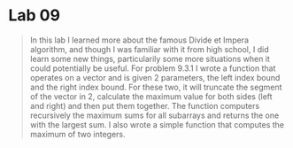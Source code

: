 # Lab 09

> In this lab I learned more about the famous Divide et Impera algorithm, and though I was familiar with it from high school, I did learn some
new things, particularily some more situations when it could potentially be useful. For problem 9.3.1 I wrote a function that operates on a vector
and is given 2 parameters, the left index bound and the right index bound. For these two, it will truncate the segment of the vector in 2, calculate
the maximum value for both sides (left and right) and then put them together. The function computers recursively the maximum sums for all subarrays 
and returns the one with the largest sum. I also wrote a simple function that computes the maximum of two integers. 


